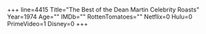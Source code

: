 +++
line=4415
Title="The Best of the Dean Martin Celebrity Roasts"
Year=1974
Age=""
IMDb=""
RottenTomatoes=""
Netflix=0
Hulu=0
PrimeVideo=1
Disney=0
+++


